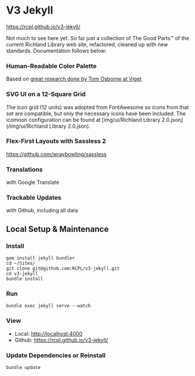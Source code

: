 # V3 Jekyll

https://rcpl.github.io/v3-jekyll/

Not much to see here yet. So far just a collection of The Good Parts™ of the current Richland Library web site, refactored, cleaned up with new standards. Documentation follows below:

### Human-Readable Color Palette
Based on [great research done by Tom Osborne at Viget](https://www.viget.com/articles/naming-colors)

### SVG UI on a 12-Square Grid
The icon grid (12 units) was adopted from FontAwesome so icons from that set are compatible, but only the necessary icons have been included. The icomoon configuration can be found at [img/ui/Richland Library 2.0.json](/img/ui/Richland Library 2.0.json).

### Flex-First Layouts with Sassless 2
https://github.com/wraybowling/sassless

### Translations
with Google Translate

### Trackable Updates
with Github, including all data



## Local Setup & Maintenance

### Install
```
gem install jekyll bundler
cd ~/Sites/
git clone git@github.com:RCPL/v3-jekyll.git
cd v3-jekyll
bundle install
```

### Run
```
bundle exec jekyll serve --watch
```

### View
 - Local: [http://localhost:4000](http://localhost:4000)
 - Github: https://rcpl.github.io/v3-jekyll/

### Update Dependencies or Reinstall
```
bundle update
```
